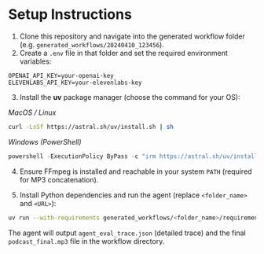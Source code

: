 # Setup Instructions

1. Clone this repository and navigate into the generated workflow folder (e.g. `generated_workflows/20240410_123456`).
2. Create a `.env` file in that folder and set the required environment variables:

```
OPENAI_API_KEY=your-openai-key
ELEVENLABS_API_KEY=your-elevenlabs-key
```

3. Install the **uv** package manager (choose the command for your OS):

*MacOS / Linux*
```bash
curl -LsSf https://astral.sh/uv/install.sh | sh
```

*Windows (PowerShell)*
```powershell
powershell -ExecutionPolicy ByPass -c "irm https://astral.sh/uv/install.ps1 | iex"
```

4. Ensure FFmpeg is installed and reachable in your system `PATH` (required for MP3 concatenation).

5. Install Python dependencies and run the agent (replace `<folder_name>` and `<URL>`):

```bash
uv run --with-requirements generated_workflows/<folder_name>/requirements.txt --python 3.13 python generated_workflows/<folder_name>/agent.py --url "<URL>"
```

The agent will output `agent_eval_trace.json` (detailed trace) and the final `podcast_final.mp3` file in the workflow directory.